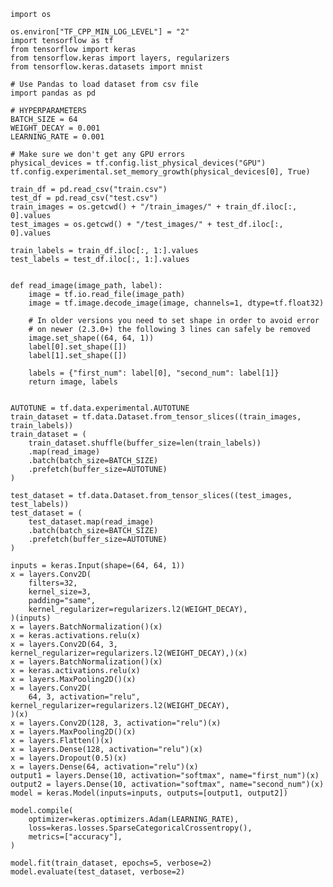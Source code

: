     import os
    
    os.environ["TF_CPP_MIN_LOG_LEVEL"] = "2"
    import tensorflow as tf
    from tensorflow import keras
    from tensorflow.keras import layers, regularizers
    from tensorflow.keras.datasets import mnist
    
    # Use Pandas to load dataset from csv file
    import pandas as pd
    
    # HYPERPARAMETERS
    BATCH_SIZE = 64
    WEIGHT_DECAY = 0.001
    LEARNING_RATE = 0.001
    
    # Make sure we don't get any GPU errors
    physical_devices = tf.config.list_physical_devices("GPU")
    tf.config.experimental.set_memory_growth(physical_devices[0], True)
    
    train_df = pd.read_csv("train.csv")
    test_df = pd.read_csv("test.csv")
    train_images = os.getcwd() + "/train_images/" + train_df.iloc[:, 0].values
    test_images = os.getcwd() + "/test_images/" + test_df.iloc[:, 0].values
    
    train_labels = train_df.iloc[:, 1:].values
    test_labels = test_df.iloc[:, 1:].values
    
    
    def read_image(image_path, label):
        image = tf.io.read_file(image_path)
        image = tf.image.decode_image(image, channels=1, dtype=tf.float32)
    
        # In older versions you need to set shape in order to avoid error
        # on newer (2.3.0+) the following 3 lines can safely be removed
        image.set_shape((64, 64, 1))
        label[0].set_shape([])
        label[1].set_shape([])
    
        labels = {"first_num": label[0], "second_num": label[1]}
        return image, labels
    
    
    AUTOTUNE = tf.data.experimental.AUTOTUNE
    train_dataset = tf.data.Dataset.from_tensor_slices((train_images, train_labels))
    train_dataset = (
        train_dataset.shuffle(buffer_size=len(train_labels))
        .map(read_image)
        .batch(batch_size=BATCH_SIZE)
        .prefetch(buffer_size=AUTOTUNE)
    )
    
    test_dataset = tf.data.Dataset.from_tensor_slices((test_images, test_labels))
    test_dataset = (
        test_dataset.map(read_image)
        .batch(batch_size=BATCH_SIZE)
        .prefetch(buffer_size=AUTOTUNE)
    )
    
    inputs = keras.Input(shape=(64, 64, 1))
    x = layers.Conv2D(
        filters=32,
        kernel_size=3,
        padding="same",
        kernel_regularizer=regularizers.l2(WEIGHT_DECAY),
    )(inputs)
    x = layers.BatchNormalization()(x)
    x = keras.activations.relu(x)
    x = layers.Conv2D(64, 3, kernel_regularizer=regularizers.l2(WEIGHT_DECAY),)(x)
    x = layers.BatchNormalization()(x)
    x = keras.activations.relu(x)
    x = layers.MaxPooling2D()(x)
    x = layers.Conv2D(
        64, 3, activation="relu", kernel_regularizer=regularizers.l2(WEIGHT_DECAY),
    )(x)
    x = layers.Conv2D(128, 3, activation="relu")(x)
    x = layers.MaxPooling2D()(x)
    x = layers.Flatten()(x)
    x = layers.Dense(128, activation="relu")(x)
    x = layers.Dropout(0.5)(x)
    x = layers.Dense(64, activation="relu")(x)
    output1 = layers.Dense(10, activation="softmax", name="first_num")(x)
    output2 = layers.Dense(10, activation="softmax", name="second_num")(x)
    model = keras.Model(inputs=inputs, outputs=[output1, output2])
    
    model.compile(
        optimizer=keras.optimizers.Adam(LEARNING_RATE),
        loss=keras.losses.SparseCategoricalCrossentropy(),
        metrics=["accuracy"],
    )
    
    model.fit(train_dataset, epochs=5, verbose=2)
    model.evaluate(test_dataset, verbose=2)
